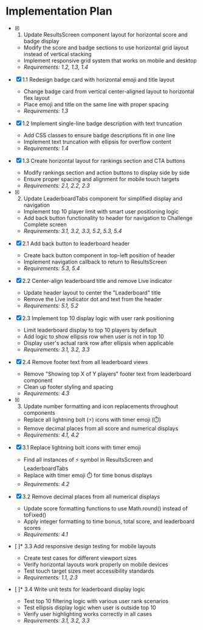 # Implementation Plan

- [x] 1. Update ResultsScreen component layout for horizontal score and badge display

  - Modify the score and badge sections to use horizontal grid layout instead of vertical stacking
  - Implement responsive grid system that works on mobile and desktop
  - _Requirements: 1.2, 1.3, 1.4_

- [x] 1.1 Redesign badge card with horizontal emoji and title layout

  - Change badge card from vertical center-aligned layout to horizontal flex layout
  - Place emoji and title on the same line with proper spacing
  - _Requirements: 1.3_

- [x] 1.2 Implement single-line badge description with text truncation

  - Add CSS classes to ensure badge descriptions fit in one line
  - Implement text truncation with ellipsis for overflow content
  - _Requirements: 1.4_

- [x] 1.3 Create horizontal layout for rankings section and CTA buttons

  - Modify rankings section and action buttons to display side by side
  - Ensure proper spacing and alignment for mobile touch targets
  - _Requirements: 2.1, 2.2, 2.3_

- [x] 2. Update LeaderboardTabs component for simplified display and navigation

  - Implement top 10 player limit with smart user positioning logic
  - Add back button functionality to header for navigation to Challenge Complete screen
  - _Requirements: 3.1, 3.2, 3.3, 5.2, 5.3, 5.4_

- [x] 2.1 Add back button to leaderboard header

  - Create back button component in top-left position of header
  - Implement navigation callback to return to ResultsScreen
  - _Requirements: 5.3, 5.4_

- [x] 2.2 Center-align leaderboard title and remove Live indicator

  - Update header layout to center the "Leaderboard" title
  - Remove the Live indicator dot and text from the header
  - _Requirements: 5.1, 5.2_

- [x] 2.3 Implement top 10 display logic with user rank positioning

  - Limit leaderboard display to top 10 players by default
  - Add logic to show ellipsis row when user is not in top 10
  - Display user's actual rank row after ellipsis when applicable
  - _Requirements: 3.1, 3.2, 3.3_

- [x] 2.4 Remove footer text from all leaderboard views

  - Remove "Showing top X of Y players" footer text from leaderboard component
  - Clean up footer styling and spacing
  - _Requirements: 4.3_

- [x] 3. Update number formatting and icon replacements throughout components

  - Replace all lightning bolt (⚡) icons with timer emoji (⏱️)
  - Remove decimal places from all score and numerical displays
  - _Requirements: 4.1, 4.2_

- [x] 3.1 Replace lightning bolt icons with timer emoji

  - Find all instances of ⚡ symbol in ResultsScreen and LeaderboardTabs
  - Replace with timer emoji ⏱️ for time bonus displays
  - _Requirements: 4.2_

- [x] 3.2 Remove decimal places from all numerical displays

  - Update score formatting functions to use Math.round() instead of toFixed()
  - Apply integer formatting to time bonus, total score, and leaderboard scores
  - _Requirements: 4.1_

- [ ]\* 3.3 Add responsive design testing for mobile layouts

  - Create test cases for different viewport sizes
  - Verify horizontal layouts work properly on mobile devices
  - Test touch target sizes meet accessibility standards
  - _Requirements: 1.1, 2.3_

- [ ]\* 3.4 Write unit tests for leaderboard display logic
  - Test top 10 filtering logic with various user rank scenarios
  - Test ellipsis display logic when user is outside top 10
  - Verify user highlighting works correctly in all cases
  - _Requirements: 3.1, 3.2, 3.3_
